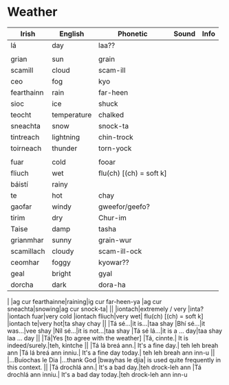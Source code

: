 # Weather

| Irish | English | Phonetic | Sound | Info |
| ------| ------- | -------- | ----- |----- |
|lá|day|laa??
||
|grian|sun|grain
|scamill|cloud|scam-ill
|ceo|fog|kyo
|fearthainn|rain|far-heen
|sioc|ice|shuck
|teocht|temperature|chalked
|sneachta|snow|snock-ta
|tintreach|lightning|chin-trock
|toirneach|thunder|torn-yock
||
|fuar|cold|fooar
|fliuch|wet|flu(ch) [(ch) = soft k]
|báistí|rainy|
|te|hot|chay
|gaofar|windy|gweefor/geefo?
|tirim|dry|Chur-im
|Taise|damp|tasha|
|grianmhar|sunny|grain-wur
|scamillach|cloudy|scam-ill-ock
|ceomhar|foggy|kyowar??
|geal|bright|gyal
|dorcha|dark|dora-ha
|
|ag cur fearthainne|raining|ig cur far-heen-ya
|ag cur sneachta|snowing|ag cur snock-ta|
||
|iontach|extremely / very |inta?
|iontach fuar|very cold
|iontach fliuch|very wet| flu(ch) [(ch) = soft k]
|iontach te|very hot|ta shay chay
||
|Tá sé...|it is...|taa shay
|Bhí sé...|it was...|vee shay
|Níl sé...|it is not...|taa shay
|Tá sé lá...|it is a ... day|taa shay laa ... day
||
|Tá|Yes [to agree with the weather]
|Tá, cinnte.| It is indeed/surely.|teh, kintche
||
|Tá lá breá ann.| It's a fine day.| teh leh breah ann
|Tá lá breá ann inniu.| It's a fine day today.| teh leh breah ann inn-u
||
|...Buíochas le Dia |...thank God |bwayhas le djia| is used quite frequently in this context.
||
|Tá drochlá ann.| It's a bad day.|teh drock-leh ann
|Tá drochlá ann inniu.| It's a bad day today.|teh drock-leh ann inn-u